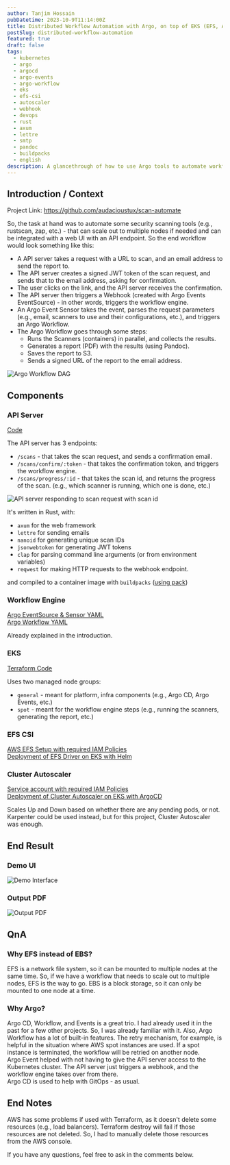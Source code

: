 ```yaml
---
author: Tanjim Hossain
pubDatetime: 2023-10-9T11:14:00Z
title: Distributed Workflow Automation with Argo, on top of EKS (EFS, Autoscaler)
postSlug: distributed-workflow-automation
featured: true
draft: false
tags:
  - kubernetes
  - argo
  - argocd
  - argo-events
  - argo-workflow
  - eks
  - efs-csi
  - autoscaler
  - webhook
  - devops
  - rust
  - axum
  - lettre
  - smtp
  - pandoc
  - buildpacks
  - english
description: A glancethrough of how to use Argo tools to automate workflows (e.g., CI/CD, Security Scanning, etc.) in a distributed fashion, on top of EKS (with EFS CSI and Autoscaler) provisioned with Terraform.
---
```


## Introduction / Context

Project Link: <https://github.com/audacioustux/scan-automate>

So, the task at hand was to automate some security scanning tools (e.g., rustscan, zap, etc.) - that can scale out to multiple nodes if needed and can be integrated with a web UI with an API endpoint. So the end workflow would look something like this:

- A API server takes a request with a URL to scan, and an email address to send the report to.
- The API server creates a signed JWT token of the scan request, and sends that to the email address, asking for confirmation.
- The user clicks on the link, and the API server receives the confirmation.
- The API server then triggers a Webhook (created with Argo Events EventSource) - in other words, triggers the workflow engine.
- An Argo Event Sensor takes the event, parses the request parameters (e.g., email, scanners to use and their configurations, etc.), and triggers an Argo Workflow.
- The Argo Workflow goes through some steps:
  - Runs the Scanners (containers) in parallel, and collects the results.
  - Generates a report (PDF) with the results (using Pandoc).
  - Saves the report to S3.
  - Sends a signed URL of the report to the email address.

![Argo Workflow DAG](https://audacioustux.com/assets/distributed-workflow-automation/argo-workflow-dag.png)

## Components

### API Server

[Code](https://github.com/audacioustux/scan-automate/tree/main/scan-automate/crates/api)

The API server has 3 endpoints:

- `/scans` - that takes the scan request, and sends a confirmation email.
- `/scans/confirm/:token` - that takes the confirmation token, and triggers the workflow engine.
- `/scans/progress/:id` - that takes the scan id, and returns the progress of the scan. (e.g., which scanner is running, which one is done, etc.)

![API server responding to scan request with scan id](https://audacioustux.com/assets/distributed-workflow-automation/api-server-scans.png)

It's written in Rust, with:

- `axum` for the web framework
- `lettre` for sending emails
- `nanoid` for generating unique scan IDs
- `jsonwebtoken` for generating JWT tokens
- `clap` for parsing command line arguments (or from environment variables)
- `reqwest` for making HTTP requests to the webhook endpoint.

and compiled to a container image with `buildpacks` ([using pack](https://github.com/audacioustux/scan-automate/blob/main/scan-automate/Taskfile.yml#L22))

### Workflow Engine

[Argo EventSource & Sensor YAML](https://github.com/audacioustux/scan-automate/blob/main/scan-automate/k8s/kustomize/scan-automate/webhook.yaml)  
[Argo Workflow YAML](https://github.com/audacioustux/scan-automate/blob/main/scan-automate/k8s/kustomize/scan-automate/workflow-template.yaml)

Already explained in the introduction.

### EKS

[Terraform Code](https://github.com/audacioustux/scan-automate/blob/main/scan-automate/terraform/main.tf#L48)

Uses two managed node groups:

- `general` - meant for platform, infra components (e.g., Argo CD, Argo Events, etc.)
- `spot` - meant for the workflow engine steps (e.g., running the scanners, generating the report, etc.)

### EFS CSI

[AWS EFS Setup with required IAM Policies](https://github.com/audacioustux/scan-automate/blob/main/scan-automate/terraform/main.tf#L187)  
[Deployment of EFS Driver on EKS with Helm](https://github.com/audacioustux/scan-automate/blob/main/scan-automate/terraform/main.tf#L330)

### Cluster Autoscaler

[Service account with required IAM Policies](https://github.com/audacioustux/scan-automate/blob/main/scan-automate/terraform/main.tf#L170)  
[Deployment of Cluster Autoscaler on EKS with ArgoCD](https://github.com/audacioustux/scan-automate/blob/main/scan-automate/k8s/kustomize/cluster-autoscaler/cluster-autoscaler-autodiscover.yaml)

Scales Up and Down based on whether there are any pending pods, or not.
Karpenter could be used instead, but for this project, Cluster Autoscaler was enough.

## End Result

### Demo UI

![Demo Interface](https://audacioustux.com/assets/distributed-workflow-automation/demo.png)

### Output PDF

![Output PDF](https://audacioustux.com/assets/distributed-workflow-automation/output-pdf.png)

## QnA

### Why EFS instead of EBS?

EFS is a network file system, so it can be mounted to multiple nodes at the same time. So, if we have a workflow that needs to scale out to multiple nodes, EFS is the way to go. EBS is a block storage, so it can only be mounted to one node at a time.

### Why Argo?

Argo CD, Workflow, and Events is a great trio. I had already used it in the past for a few other projects. So, I was already familiar with it. Also, Argo Workflow has a lot of built-in features. The retry mechanism, for example, is helpful in the situation where AWS spot instances are used. If a spot instance is terminated, the workflow will be retried on another node.  
Argo Event helped with not having to give the API server access to the Kubernetes cluster. The API server just triggers a webhook, and the workflow engine takes over from there.  
Argo CD is used to help with GitOps - as usual.

## End Notes

AWS has some problems if used with Terraform, as it doesn't delete some resources (e.g., load balancers). Terraform destroy will fail if those resources are not deleted. So, I had to manually delete those resources from the AWS console.

If you have any questions, feel free to ask in the comments below.
